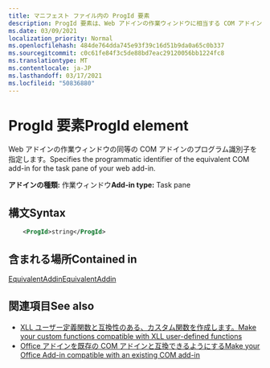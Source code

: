 ```yaml
---
title: マニフェスト ファイル内の ProgId 要素
description: ProgId 要素は、Web アドインの作業ウィンドウに相当する COM アドインのプログラム ID を指定します。
ms.date: 03/09/2021
localization_priority: Normal
ms.openlocfilehash: 484de764dda745e93f39c16d51b9da0a65c0b337
ms.sourcegitcommit: c0c61fe84f3c5de88bd7eac29120056bb1224fc8
ms.translationtype: MT
ms.contentlocale: ja-JP
ms.lasthandoff: 03/17/2021
ms.locfileid: "50836880"
---
```

# <a name="progid-element"></a><span data-ttu-id="bc598-103">ProgId 要素</span><span class="sxs-lookup"><span data-stu-id="bc598-103">ProgId element</span></span>

<span data-ttu-id="bc598-104">Web アドインの作業ウィンドウの同等の COM アドインのプログラム識別子を指定します。</span><span class="sxs-lookup"><span data-stu-id="bc598-104">Specifies the programmatic identifier of the equivalent COM add-in for the task pane of your web add-in.</span></span>

<span data-ttu-id="bc598-105">**アドインの種類:** 作業ウィンドウ</span><span class="sxs-lookup"><span data-stu-id="bc598-105">**Add-in type:** Task pane</span></span>

## <a name="syntax"></a><span data-ttu-id="bc598-106">構文</span><span class="sxs-lookup"><span data-stu-id="bc598-106">Syntax</span></span>

```XML
    <ProgId>string</ProgId>  
```

## <a name="contained-in"></a><span data-ttu-id="bc598-107">含まれる場所</span><span class="sxs-lookup"><span data-stu-id="bc598-107">Contained in</span></span>

[<span data-ttu-id="bc598-108">EquivalentAddin</span><span class="sxs-lookup"><span data-stu-id="bc598-108">EquivalentAddin</span></span>](equivalentaddin.md)

## <a name="see-also"></a><span data-ttu-id="bc598-109">関連項目</span><span class="sxs-lookup"><span data-stu-id="bc598-109">See also</span></span>

- [<span data-ttu-id="bc598-110">XLL ユーザー定義関数と互換性のある、カスタム関数を作成します。</span><span class="sxs-lookup"><span data-stu-id="bc598-110">Make your custom functions compatible with XLL user-defined functions</span></span>](../../excel/make-custom-functions-compatible-with-xll-udf.md)
- [<span data-ttu-id="bc598-111">Office アドインを既存の COM アドインと互換できるようにする</span><span class="sxs-lookup"><span data-stu-id="bc598-111">Make your Office Add-in compatible with an existing COM add-in</span></span>](../../develop/make-office-add-in-compatible-with-existing-com-add-in.md)